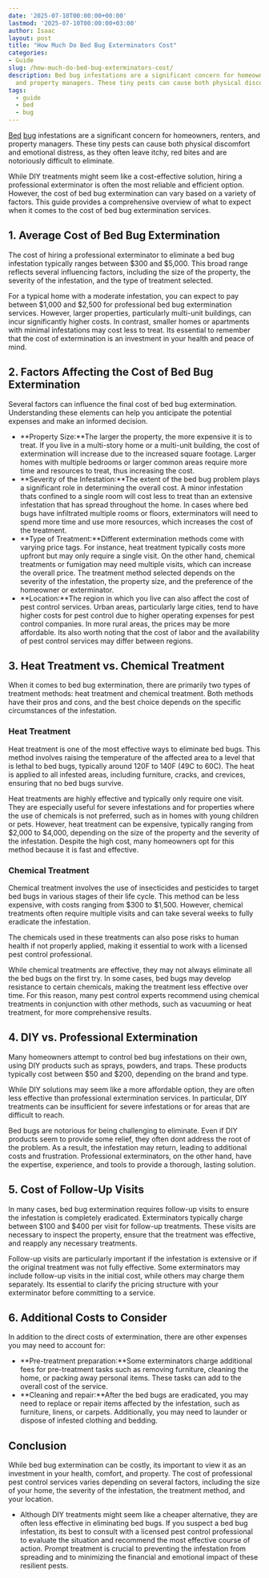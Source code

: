 ```yaml
---
date: '2025-07-10T00:00:00+00:00'
lastmod: '2025-07-10T00:00:00+03:00'
author: Isaac
layout: post
title: "How Much Do Bed Bug Exterminators Cost"
categories:
- Guide
slug: /how-much-do-bed-bug-exterminators-cost/
description: Bed bug infestations are a significant concern for homeowners, renters,
  and property managers. These tiny pests can cause both physical discomfort and emot...
tags: 
  - guide
  - bed
  - bug
---
```

[Bed](/posts/bed-bugs-vs-other-pests/) [bug](/posts/how-to-find-bed-bugs-during-the-day/) infestations are a significant concern for homeowners, renters, and property managers. These tiny pests can cause both physical discomfort and emotional distress, as they often leave itchy, red bites and are notoriously difficult to eliminate.

While DIY treatments might seem like a cost-effective solution, hiring a professional exterminator is often the most reliable and efficient option. However, the cost of bed bug extermination can vary based on a variety of factors. This guide provides a comprehensive overview of what to expect when it comes to the cost of bed bug extermination services.
## 1. Average Cost of Bed Bug Extermination
The cost of hiring a professional exterminator to eliminate a bed bug infestation typically ranges between $300 and $5,000. This broad range reflects several influencing factors, including the size of the property, the severity of the infestation, and the type of treatment selected.

For a typical home with a moderate infestation, you can expect to pay between $1,000 and $2,500 for professional bed bug extermination services. However, larger properties, particularly multi-unit buildings, can incur significantly higher costs. In contrast, smaller homes or apartments with minimal infestations may cost less to treat. Its essential to remember that the cost of extermination is an investment in your health and peace of mind.
## 2. Factors Affecting the Cost of Bed Bug Extermination
Several factors can influence the final cost of bed bug extermination. Understanding these elements can help you anticipate the potential expenses and make an informed decision.
- **Property Size:**The larger the property, the more expensive it is to treat. If you live in a multi-story home or a multi-unit building, the cost of extermination will increase due to the increased square footage. Larger homes with multiple bedrooms or larger common areas require more time and resources to treat, thus increasing the cost.
- **Severity of the Infestation:**The extent of the bed bug problem plays a significant role in determining the overall cost. A minor infestation thats confined to a single room will cost less to treat than an extensive infestation that has spread throughout the home. In cases where bed bugs have infiltrated multiple rooms or floors, exterminators will need to spend more time and use more resources, which increases the cost of the treatment.
- **Type of Treatment:**Different extermination methods come with varying price tags. For instance, heat treatment typically costs more upfront but may only require a single visit. On the other hand, chemical treatments or fumigation may need multiple visits, which can increase the overall price. The treatment method selected depends on the severity of the infestation, the property size, and the preference of the homeowner or exterminator.
- **Location:**The region in which you live can also affect the cost of pest control services. Urban areas, particularly large cities, tend to have higher costs for pest control due to higher operating expenses for pest control companies. In more rural areas, the prices may be more affordable. Its also worth noting that the cost of labor and the availability of pest control services may differ between regions.
## 3. Heat Treatment vs. Chemical Treatment
When it comes to bed bug extermination, there are primarily two types of treatment methods: heat treatment and chemical treatment. Both methods have their pros and cons, and the best choice depends on the specific circumstances of the infestation.
### Heat Treatment
Heat treatment is one of the most effective ways to eliminate bed bugs. This method involves raising the temperature of the affected area to a level that is lethal to bed bugs, typically around 120F to 140F (49C to 60C). The heat is applied to all infested areas, including furniture, cracks, and crevices, ensuring that no bed bugs survive.

Heat treatments are highly effective and typically only require one visit. They are especially useful for severe infestations and for properties where the use of chemicals is not preferred, such as in homes with young children or pets. However, heat treatment can be expensive, typically ranging from $2,000 to $4,000, depending on the size of the property and the severity of the infestation. Despite the high cost, many homeowners opt for this method because it is fast and effective.
### Chemical Treatment
Chemical treatment involves the use of insecticides and pesticides to target bed bugs in various stages of their life cycle. This method can be less expensive, with costs ranging from $300 to $1,500. However, chemical treatments often require multiple visits and can take several weeks to fully eradicate the infestation.

The chemicals used in these treatments can also pose risks to human health if not properly applied, making it essential to work with a licensed pest control professional.

While chemical treatments are effective, they may not always eliminate all the bed bugs on the first try. In some cases, bed bugs may develop resistance to certain chemicals, making the treatment less effective over time. For this reason, many pest control experts recommend using chemical treatments in conjunction with other methods, such as vacuuming or heat treatment, for more comprehensive results.
## 4. DIY vs. Professional Extermination
Many homeowners attempt to control bed bug infestations on their own, using DIY products such as sprays, powders, and traps. These products typically cost between $50 and $200, depending on the brand and type.

While DIY solutions may seem like a more affordable option, they are often less effective than professional extermination services. In particular, DIY treatments can be insufficient for severe infestations or for areas that are difficult to reach.

Bed bugs are notorious for being challenging to eliminate. Even if DIY products seem to provide some relief, they often dont address the root of the problem. As a result, the infestation may return, leading to additional costs and frustration. Professional exterminators, on the other hand, have the expertise, experience, and tools to provide a thorough, lasting solution.
## 5. Cost of Follow-Up Visits
In many cases, bed bug extermination requires follow-up visits to ensure the infestation is completely eradicated. Exterminators typically charge between $100 and $400 per visit for follow-up treatments. These visits are necessary to inspect the property, ensure that the treatment was effective, and reapply any necessary treatments.

Follow-up visits are particularly important if the infestation is extensive or if the original treatment was not fully effective. Some exterminators may include follow-up visits in the initial cost, while others may charge them separately. Its essential to clarify the pricing structure with your exterminator before committing to a service.
## 6. Additional Costs to Consider
In addition to the direct costs of extermination, there are other expenses you may need to account for:
- **Pre-treatment preparation:**Some exterminators charge additional fees for pre-treatment tasks such as removing furniture, cleaning the home, or packing away personal items. These tasks can add to the overall cost of the service.
- **Cleaning and repair:**After the bed bugs are eradicated, you may need to replace or repair items affected by the infestation, such as furniture, linens, or carpets. Additionally, you may need to launder or dispose of infested clothing and bedding.
## Conclusion
While bed bug extermination can be costly, its important to view it as an investment in your health, comfort, and property. The cost of professional pest control services varies depending on several factors, including the size of your home, the severity of the infestation, the treatment method, and your location.
- Although DIY treatments might seem like a cheaper alternative, they are often less effective in eliminating bed bugs. If you suspect a bed bug infestation, its best to consult with a licensed pest control professional to evaluate the situation and recommend the most effective course of action.
Prompt treatment is crucial to preventing the infestation from spreading and to minimizing the financial and emotional impact of these resilient pests.
